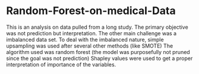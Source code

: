 # Random-Forest-on-medical-Data
This is an analysis on data pulled from a long study.
The primary objective was not prediction but interpretation.
The other main challenge was a imbalanced data set.
To deal with the imbalanced nature, simple upsampling was used after several other methods (like SMOTE)
The algorithm used was random forest (the model was purposefully not pruned since the goal was not prediction)
Shapley values were used to get a proper interpretation of importance of the variables.
